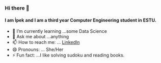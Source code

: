 ### Hi there 👋 
#### I am İpek and I am a third year Computer Engineering student in ESTU.

- 🌱 I’m currently learning ...some Data Science
- 💬 Ask me about ...anything 
- 📫 How to reach me: ... [LinkedIn](www.linkedin.com/in/i̇pekarıkan)
- 😄 Pronouns: ... She/Her
- ⚡ Fun fact: ...I like solving sudoku and reading books.

